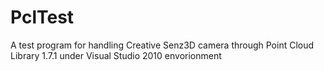 PclTest
=======

A test program for handling Creative Senz3D camera through Point Cloud Library 1.7.1 under Visual Studio 2010 envorionment
